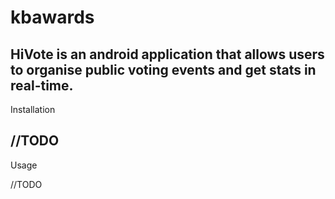 kbawards
========

HiVote is an android application that allows users to organise public voting events and get stats in real-time.
--
Installation

//TODO
--
Usage

//TODO
